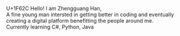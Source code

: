 U+1F62C	Hello! I am Zhengguang Han, <br>
A fine young man intersted in getting better in coding and eventually creating a digital platform benefitting the people around me. <br>
Currently learning C#, Python, Java
